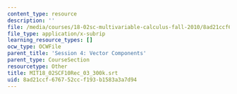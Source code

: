 ```yaml
---
content_type: resource
description: ''
file: /media/courses/18-02sc-multivariable-calculus-fall-2010/8ad21ccf676752ccf193b1583a3a7d94_MIT18_02SCF10Rec_03_300k.srt
file_type: application/x-subrip
learning_resource_types: []
ocw_type: OCWFile
parent_title: 'Session 4: Vector Components'
parent_type: CourseSection
resourcetype: Other
title: MIT18_02SCF10Rec_03_300k.srt
uid: 8ad21ccf-6767-52cc-f193-b1583a3a7d94
---
```

